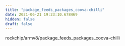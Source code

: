 ```yaml
---
title: "package_feeds_packages_coova-chilli"
date: 2021-06-21 19:23:10.678469
hidden: false
draft: false
---
```


rockchip/armv8/package_feeds_packages_coova-chilli

